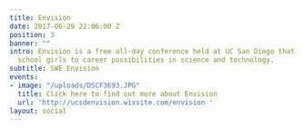 ```yaml
---
title: Envision
date: 2017-06-29 22:06:00 Z
position: 3
banner: ""
intro: Envision is a free all-day conference held at UC San Diego that exposes high
  school girls to career possibilities in science and technology.
subtitle: SWE Envision
events:
- image: "/uploads/DSCF3693.JPG"
  title: Click here to find out more about Envision
  url: 'http://ucsdenvision.wixsite.com/envision '
layout: social
---
```

